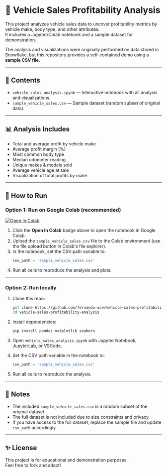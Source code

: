 # 🚗 Vehicle Sales Profitability Analysis

This project analyzes vehicle sales data to uncover profitability metrics by vehicle make, body type, and other attributes.  
It includes a Jupyter/Colab notebook and a sample dataset for demonstration.  

The analysis and visualizations were originally performed on data stored in Snowflake, but this repository provides a self-contained demo using a **sample CSV file**.

---

## 📂 Contents

- `vehicle_sales_analysis.ipynb` — Interactive notebook with all analysis and visualizations.
- `sample_vehicle_sales.csv` — Sample dataset (random subset of original data).

---

## 📊 Analysis Includes

- Total and average profit by vehicle make  
- Average profit margin (%)  
- Most common body type  
- Median odometer reading  
- Unique makes & models sold  
- Average vehicle age at sale  
- Visualization of total profits by make

---

## 🚀 How to Run

### Option 1: Run on Google Colab (recommended)

[![Open In Colab](https://colab.research.google.com/assets/colab-badge.svg)](https://colab.research.google.com/github/fernando-ace/vehicle-sales-profitability-analysis/blob/main/vehicle_sales_profitability_analysis.ipynb)

1. Click the **Open In Colab** badge above to open the notebook in Google Colab.  
2. Upload the `sample_vehicle_sales.csv` file to the Colab environment (use the file upload button in Colab's file explorer).  
3. In the notebook, set the CSV path variable to:
    ```python
    csv_path = 'sample_vehicle_sales.csv'
    ```
4. Run all cells to reproduce the analysis and plots.

---

### Option 2: Run locally

1. Clone this repo:
    ```bash
    git clone https://github.com/fernando-ace/vehicle-sales-profitability-analysis.git
    cd vehicle-sales-profitability-analysis
    ```

2. Install dependencies:
    ```bash
    pip install pandas matplotlib seaborn
    ```

3. Open `vehicle_sales_analysis.ipynb` with Jupyter Notebook, JupyterLab, or VSCode.  
4. Set the CSV path variable in the notebook to:
    ```python
    csv_path = 'sample_vehicle_sales.csv'
    ```
5. Run all cells to reproduce the analysis.

---

## 📑 Notes

- The included `sample_vehicle_sales.csv` is a random subset of the original dataset.  
- The full dataset is not included due to size constraints and privacy.  
- If you have access to the full dataset, replace the sample file and update `csv_path` accordingly.

---

## ✨ License

This project is for educational and demonstration purposes.  
Feel free to fork and adapt!
